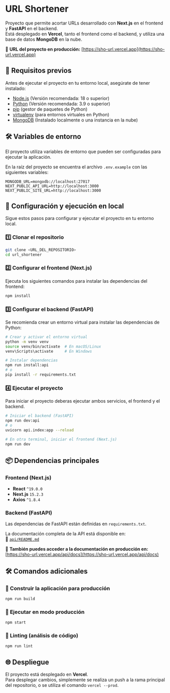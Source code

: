 # URL Shortener

Proyecto que permite acortar URLs desarrollado con **Next.js** en el frontend y **FastAPI** en el backend.  
Está desplegado en **Vercel**, tanto el frontend como el backend, y utiliza una base de datos **MongoDB** en la nube.

🔗 **URL del proyecto en producción:** [https://sho-url.vercel.app](https://sho-url.vercel.app)

## 📌 Requisitos previos

Antes de ejecutar el proyecto en tu entorno local, asegúrate de tener instalado:

- [Node.js](https://nodejs.org/) (Versión recomendada: 18 o superior)
- [Python](https://www.python.org/) (Versión recomendada: 3.9 o superior)
- [pip](https://pip.pypa.io/en/stable/) (gestor de paquetes de Python)
- [virtualenv](https://virtualenv.pypa.io/en/latest/) (para entornos virtuales en Python)
- [MongoDB](https://www.mongodb.com/try/download/community) (Instalado localmente o una instancia en la nube)

## 🛠️ Variables de entorno

El proyecto utiliza variables de entorno que pueden ser configuradas para ejecutar la aplicación.  

En la raíz del proyecto se encuentra el archivo `.env.example` con las siguientes variables:

```env
MONGODB_URL=mongodb://localhost:27017
NEXT_PUBLIC_API_URL=http://localhost:3000
NEXT_PUBLIC_SITE_URL=http://localhost:3000
```


## 🚀 Configuración y ejecución en local

Sigue estos pasos para configurar y ejecutar el proyecto en tu entorno local.

### 1️⃣ Clonar el repositorio

```sh
git clone <URL_DEL_REPOSITORIO>
cd url_shortener
```

### 2️⃣ Configurar el frontend (Next.js)

Ejecuta los siguientes comandos para instalar las dependencias del frontend:

```sh
npm install
```

### 3️⃣ Configurar el backend (FastAPI)

Se recomienda crear un entorno virtual para instalar las dependencias de Python:

```sh
# Crear y activar el entorno virtual
python -m venv venv
source venv/bin/activate  # En macOS/Linux
venv\Scripts\activate     # En Windows

# Instalar dependencias
npm run install:api
# o
pip install -r requirements.txt
```

### 4️⃣ Ejecutar el proyecto

Para iniciar el proyecto deberas ejecutar ambos servicios, el frontend y el backend.

```sh
# Iniciar el backend (FastAPI)
npm run dev:api
# o
uvicorn api.index:app --reload

# En otra terminal, iniciar el frontend (Next.js)
npm run dev
```

## 📦 Dependencias principales

### Frontend (Next.js)
- **React** `^19.0.0`
- **Next.js** `15.2.3`
- **Axios** `^1.8.4`

### Backend (FastAPI)
Las dependencias de FastAPI están definidas en `requirements.txt`.

La documentación completa de la API está disponible en:  
📌 [`api/README.md`](api/README.md)  

🔗 **También puedes acceder a la documentación en producción en:**  
[https://sho-url.vercel.app/api/docs](https://sho-url.vercel.app/api/docs)

## 🛠️ Comandos adicionales

### 🔹 Construir la aplicación para producción
```sh
npm run build
```

### 🔹 Ejecutar en modo producción
```sh
npm start
```

### 🔹 Linting (análisis de código)
```sh
npm run lint
```

## 🌐 Despliegue

El proyecto está desplegado en **Vercel**.  
Para desplegar cambios, simplemente se realiza un push a la rama principal del repositorio, o se utiliza el comando `vercel --prod`.
